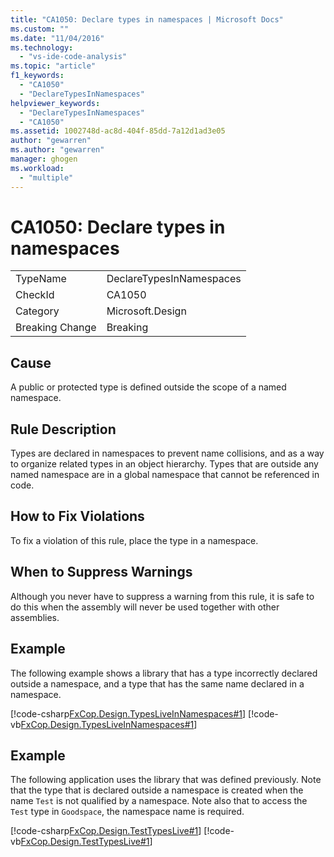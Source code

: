 ```yaml
---
title: "CA1050: Declare types in namespaces | Microsoft Docs"
ms.custom: ""
ms.date: "11/04/2016"
ms.technology: 
  - "vs-ide-code-analysis"
ms.topic: "article"
f1_keywords: 
  - "CA1050"
  - "DeclareTypesInNamespaces"
helpviewer_keywords: 
  - "DeclareTypesInNamespaces"
  - "CA1050"
ms.assetid: 1002748d-ac8d-404f-85dd-7a12d1ad3e05
author: "gewarren"
ms.author: "gewarren"
manager: ghogen
ms.workload: 
  - "multiple"
---
```

# CA1050: Declare types in namespaces
|||  
|-|-|  
|TypeName|DeclareTypesInNamespaces|  
|CheckId|CA1050|  
|Category|Microsoft.Design|  
|Breaking Change|Breaking|  
  
## Cause  
 A public or protected type is defined outside the scope of a named namespace.  
  
## Rule Description  
 Types are declared in namespaces to prevent name collisions, and as a way to organize related types in an object hierarchy. Types that are outside any named namespace are in a global namespace that cannot be referenced in code.  
  
## How to Fix Violations  
 To fix a violation of this rule, place the type in a namespace.  
  
## When to Suppress Warnings  
 Although you never have to suppress a warning from this rule, it is safe to do this when the assembly will never be used together with other assemblies.  
  
## Example  
 The following example shows a library that has a type incorrectly declared outside a namespace, and a type that has the same name declared in a namespace.  
  
 [!code-csharp[FxCop.Design.TypesLiveInNamespaces#1](../code-quality/codesnippet/CSharp/ca1050-declare-types-in-namespaces_1.cs)]
 [!code-vb[FxCop.Design.TypesLiveInNamespaces#1](../code-quality/codesnippet/VisualBasic/ca1050-declare-types-in-namespaces_1.vb)]  
  
## Example  
 The following application uses the library that was defined previously. Note that the type that is declared outside a namespace is created when the name `Test` is not qualified by a namespace. Note also that to access the `Test` type in `Goodspace`, the namespace name is required.  
  
 [!code-csharp[FxCop.Design.TestTypesLive#1](../code-quality/codesnippet/CSharp/ca1050-declare-types-in-namespaces_2.cs)]
 [!code-vb[FxCop.Design.TestTypesLive#1](../code-quality/codesnippet/VisualBasic/ca1050-declare-types-in-namespaces_2.vb)]